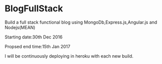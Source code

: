 # BlogFullStack
Build a full stack functional blog using MongoDb,Express.js,Angular.js and Nodejs(MEAN)

Starting date:30th Dec 2016

Propsed end time:15th Jan 2017

I will be continuously deploying in heroku with each new build.
